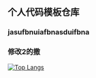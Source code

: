 ## 个人代码模板仓库

### jasufbnuiafbnasduifbna
### 修改2的撒
[![Top Langs](https://github-readme-stats.vercel.app/api/top-langs/?username=xingshengao)](https://github.com/anuraghazra/github-readme-stats)
